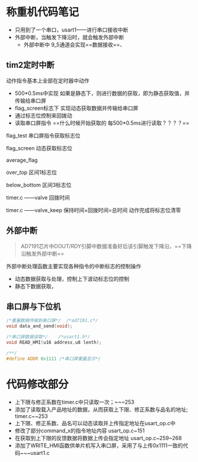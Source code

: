 # 称重机代码笔记

* 只用到了一个串口，usart1——进行串口接收中断
* 外部中断，当触发下降沿时，就会触发外部中断 
  * 外部中断中 9_5通道会实现==数据接收==、

## tim2定时中断

动作指令基本上全部在定时器中动作

* 500\*0.5ms中实现	如果是静态下，则进行数据的获取，即为静态获取值，并传输给串口屏
* flag_screen标志下   实现动态获取数据并传输给串口屏
* 通过标志位控制来回拨动
* 读取串口屏指令    ==什么时候开始获取的    每500*0.5ms进行读取？？？？==

flag_test		 	串口屏指令获取标志位

flag_screen		动态获取标志位

average_flag	

over_top			  区间1标志位

below_bottom	区间3标志位

timer.c ——valve			回拨时间

timer.c ——valve_keep	保持时间+回拨时间=总时间				动作完成将标志位清零

## 外部中断

> AD7191芯片中DOUT/RDY引脚中数据准备好后该引脚触发下降沿，==下降沿触发外部中断==

外部中断处理函数主要实现各种指令的中断标志的控制操作

* 动态数据获取与处理，控制上下波动标志位的控制
* 静态下数据获取，







## 串口屏与下位机

```C
/*重量数据传输到串口屏*/	/*ad7191.c*/
void data_and_send(void);

/*串口屏数据读取*/    /*usart1.h*/
void READ_HMI(u16 address,u8 lenth);

/**/
#define ADDR 0x1111	/*串口屏重量显示*/
```



# 代码修改部分

* 上下限与修正系数在timer.c中只读取一次；\~~~253
* 添加了读取载入产品地址的数据，从而获取上下限、修正系数与品名的地址;      timer.c~~253
* 上下限、修正系数、品名可以动态读取并上传指定地址在usart_op.c中
* 修改了部分command_x的指令地址内容     usart_op.c\~151
* 在获取到上下限的反馈数据将数据上传会指定地址         usart_op.c\~259\~268
* 添加了WRITE_HMI函数供单片机写入串口屏，采用了与上传0x1111一致的代码\~~~usart1.c

